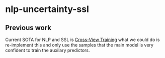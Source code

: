 # nlp-uncertainty-ssl

## Previous work
Current SOTA for NLP and SSL is [Cross-View Training](https://www.aclweb.org/anthology/D18-1217) what we could do is re-implement this and only use the samples that the main model is very confident to train the auxilary predictors.

